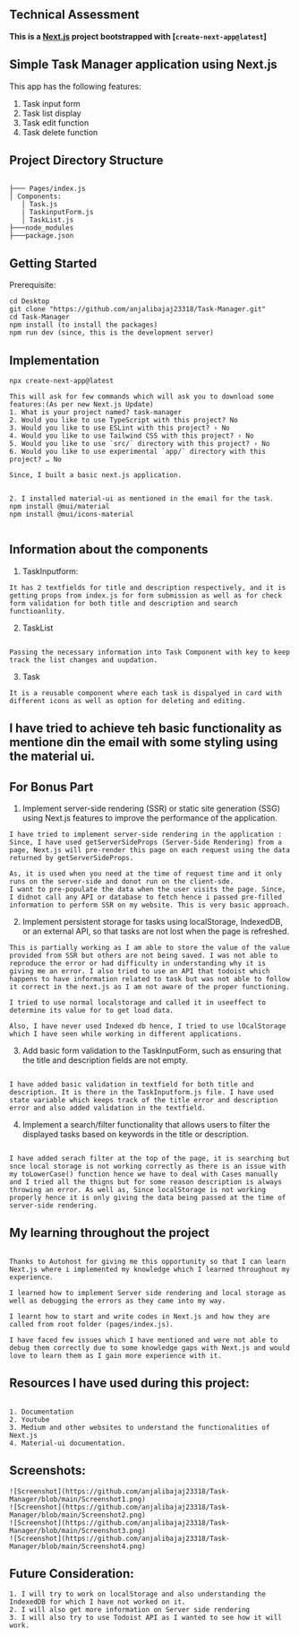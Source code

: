 ## **Technical Assessment**

**This is a [Next.js](https://nextjs.org/) project bootstrapped with [`create-next-app@latest`]**

## Simple Task Manager application using Next.js

This app has the following features:
1. Task input form
2. Task list display
3. Task edit function
4. Task delete function

## Project Directory Structure

```
 
├─── Pages/index.js
│ Components:
   │ Task.js  
   | TaskinputForm.js
   │ TaskList.js
├───node_modules
├───package.json
```

## Getting Started

Prerequisite:

```
cd Desktop
git clone "https://github.com/anjalibajaj23318/Task-Manager.git"
cd Task-Manager
npm install (to install the packages)
npm run dev (since, this is the development server)
```

## Implementation

```
npx create-next-app@latest

This will ask for few commands which will ask you to download some features:(As per new Next.js Update)
1. What is your project named? task-manager
2. Would you like to use TypeScript with this project? No
3. Would you like to use ESLint with this project? › No 
4. Would you like to use Tailwind CSS with this project? › No 
5. Would you like to use `src/` directory with this project? › No 
6. Would you like to use experimental `app/` directory with this project? … No

Since, I built a basic next.js application.


2. I installed material-ui as mentioned in the email for the task.
npm install @mui/material
npm install @mui/icons-material


```

## Information about the components

1. TaskInputform:

```
It has 2 textfields for title and description respectively, and it is getting props from index.js for form submission as well as for check form validation for both title and description and search functioanlity.

```

2. TaskList

```

Passing the necessary information into Task Component with key to keep track the list changes and uupdation.

```

3. Task

```
It is a reusable component where each task is dispalyed in card with different icons as well as option for deleting and editing.

```

## I have tried to achieve teh basic functionality as mentione din the email with some styling using the material ui.

## For Bonus Part

1. Implement server-side rendering (SSR) or static site generation (SSG) using Next.js features to improve the performance of the application.
 ```
 I have tried to implement server-side rendering in the application :
Since, I have used getServerSideProps (Server-Side Rendering) from a page, Next.js will pre-render this page on each request using the data returned by getServerSideProps. 

As, it is used when you need at the time of request time and it only runs on the server-side and donot run on the client-sde.
I want to pre-populate the data when the user visits the page. Since, I didnot call any API or database to fetch hence i passed pre-filled information to perform SSR on my website. This is very basic approach.

```

2. Implement persistent storage for tasks using localStorage, IndexedDB, or an external API, so that tasks are not lost when the page is refreshed.

```
This is partially working as I am able to store the value of the value provided from SSR but others are not being saved. I was not able to reproduce the error or had difficulty in understanding why it is giving me an error. I also tried to use an API that todoist which happens to have information related to task but was not able to follow it correct in the next.js as I am not aware of the proper functioning.

I tried to use normal localstorage and called it in useeffect to determine its value for to get load data.

Also, I have never used Indexed db hence, I tried to use lOcalStorage which I have seen while working in different applications.

```

3. Add basic form validation to the TaskInputForm, such as ensuring that the title and description fields are not empty.

```

I have added basic validation in textfield for both title and description. It is there in the TaskInputform.js file. I have used state variable which keeps track of the title error and description error and also added validation in the textfield.

```

4. Implement a search/filter functionality that allows users to filter the displayed tasks based on keywords in the title or description.

```

I have added serach filter at the top of the page, it is searching but snce local storage is not working correctly as there is an issue with my toLowerCase() function hence we have to deal with Cases manually and I tried all the thigns but for some reason description is always throwing an error. As well as, Since localStorage is not working properly hence it is only giving the data being passed at the time of server-side rendering.
```

## My learning throughout the project

```

Thanks to Autohost for giving me this opportunity so that I can learn Next.js where i implemented my knowledge which I learned throughout my experience.

I learned how to implement Server side rendering and local storage as well as debugging the errors as they came into my way.

I learnt how to start and write codes in Next.js and how they are called from root folder (pages/index.js).

I have faced few issues which I have mentioned and were not able to debug them correctly due to some knowledge gaps with Next.js and would love to learn them as I gain more experience with it.

```

## Resources I have used during this project:

```

1. Documentation
2. Youtube
3. Medium and other websites to understand the functionalities of Next.js
4. Material-ui documentation.
```
## Screenshots:

```
![Screenshot](https://github.com/anjalibajaj23318/Task-Manager/blob/main/Screenshot1.png)
![Screenshot](https://github.com/anjalibajaj23318/Task-Manager/blob/main/Screenshot2.png)
![Screenshot](https://github.com/anjalibajaj23318/Task-Manager/blob/main/Screenshot3.png)
![Screenshot](https://github.com/anjalibajaj23318/Task-Manager/blob/main/Screenshot4.png)

```

## Future Consideration:

```
1. I will try to work on localStorage and also understanding the IndexedDB for which I have not worked on it.
2. I will also get more information on Server side rendering
3. I will also try to use Todoist API as I wanted to see how it will work.
```


